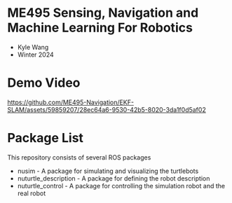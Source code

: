 # ME495 Sensing, Navigation and Machine Learning For Robotics
* Kyle Wang
* Winter 2024

# Demo Video
https://github.com/ME495-Navigation/EKF-SLAM/assets/59859207/28ec64a6-9530-42b5-8020-3da1f0d5af02

# Package List
This repository consists of several ROS packages
- nusim - A package for simulating and visualizing the turtlebots
- nuturtle_description - A package for defining the robot description
- nuturtle_control - A package for controlling the simulation robot and the real robot
